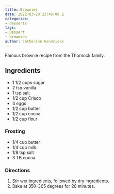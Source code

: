 ```yaml
---
title: Brownies
date: 2022-03-20 23:48:00 Z
categories:
- desserts
tags:
- Dessert
- brownies
author: Catherine Hendricks
---
```


Famous brownie recipe from the Thornock family. 

## Ingredients
* 1 1/2 cups sugar
* 2 tsp vanilla
* 1 tsp salt
* 1/2 cup Crisco
* 4 eggs
* 1/2 cup butter
* 1/2 cup cocoa
* 1/2 cup flour

### Frosting
* 1/4 cup butter
* 1/4 cup milk
* 1/8 tsp salt
* 3 TB cocoa

### Directions
1. Stir wet ingredients, followed by dry ingredients. 
2. Bake at 350-365 degrees for 28 minutes. 
